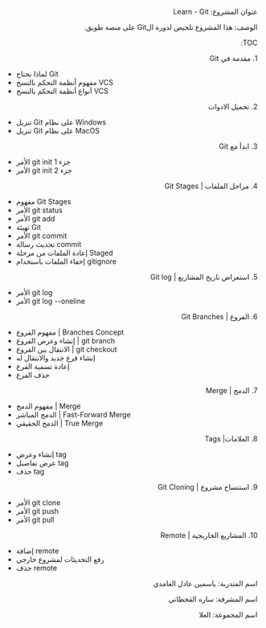 ﻿<p dir="RTL">
عنوان المشروع:  Learn - Git
</p>

<p dir="RTL">
الوصف:
هذا المشروع تلخيص لدورة الGit على منصة طويق.
</p>

<p dir="RTL">
TOC:
</p>

<p dir="RTL">
 1. مقدمة في Git 
 
 - لماذا نحتاج Git
 - مفهوم أنظمة التحكم بالنسخ VCS
 - أنواع أنظمة التحكم بالنسخ VCS
</p>

<p dir="RTL">
2. تحميل الادوات
 
 - تنزيل Git على نظام Windows
 - تنزيل Git على نظام MacOS
</p>
<p dir="RTL">
3. ابدأ مع Git
 
 - الأمر git init جزء 1
 - الأمر git init جزء 2
</p>
<p dir="RTL">
4. مراحل الملفات | Git Stages
 
 - مفهوم Git Stages
 - الأمر git status
 - الأمر git add
 - تهيئة Git
 - الأمر git commit
 - تحديث رسالة commit
 - إعادة الملفات من مرحلة Staged
 - إخفاء الملفات باستخدام gitignore
</p>
<p dir="RTL">
5. استعراض تاريخ المشاريع | Git log
 
 - الأمر git log
 - الأمر git log --oneline
</p>

<p dir="RTL">
6. الفروع | Git Branches
 
 - مفهوم الفروع | Branches Concept
 - إنشاء وعرض الفروع | git branch
 - الانتقال بين الفروع | git checkout
 - إنشاء فرع جديد والانتقال له
 - إعادة تسمية الفرع
 - حذف الفرع
</p>

<p dir="RTL">
7. الدمج | Merge
 
 - مفهوم الدمج | Merge
 - الدمج المباشر | Fast-Forward Merge
 - الدمج الحقيقي | True Merge
</p>

<p dir="RTL">
8. العلامات| Tags
 
 - إنشاء وعرض tag
 - عرض تفاصيل tag
 - حذف tag
</p>

<p dir="RTL">
9. استنساخ مشروع | Git Cloning
 
 - الأمر git clone
 - الأمر git push
 - الأمر git pull
</p>

<p dir="RTL">
10. المشاريع الخاريجية  | Remote
 
 - إضافة remote
 - رفع التحديثات لمشروع خارجي
 - حذف remote
</p>

<p dir="RTL">
اسم المتدربة:  ياسمين عادل الغامدي
</p>

<p dir="RTL">
اسم المشرفة:  ساره القحطاني
</p>

<p dir="RTL">
اسم المجموعة:  العلا
</p>
